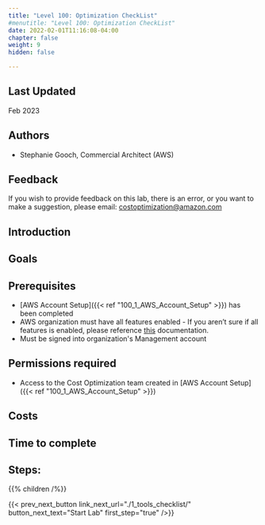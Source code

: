 ```yaml
---
title: "Level 100: Optimization CheckList"
#menutitle: "Level 100: Optimization CheckList"
date: 2022-02-01T11:16:08-04:00
chapter: false
weight: 9
hidden: false

---
```

## Last Updated
Feb 2023

## Authors

- Stephanie Gooch, Commercial Architect (AWS)

## Feedback
If you wish to provide feedback on this lab, there is an error, or you want to make a suggestion, please email: costoptimization@amazon.com


## Introduction




## Goals



## Prerequisites
- [AWS Account Setup]({{< ref "100_1_AWS_Account_Setup" >}}) has been completed
-	AWS organization must have all features enabled - If you aren’t sure if all features is enabled, please reference [this](https://docs.aws.amazon.com/organizations/latest/userguide/orgs_manage_org_support-all-features.html") documentation.
-	Must be signed into organization's Management account


## Permissions required
- Access to the Cost Optimization team created in [AWS Account Setup]({{< ref "100_1_AWS_Account_Setup" >}})

## Costs


## Time to complete


## Steps:
{{% children /%}}

{{< prev_next_button link_next_url="./1_tools_checklist/" button_next_text="Start Lab" first_step="true" />}}
